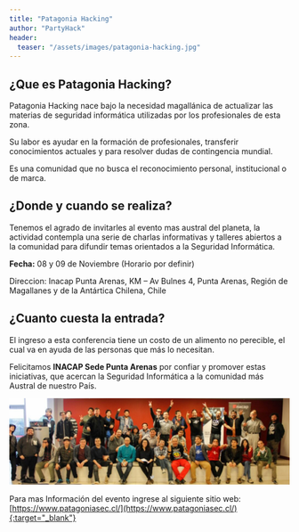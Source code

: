 ```yaml
---
title: "Patagonia Hacking"
author: "PartyHack"
header: 
  teaser: "/assets/images/patagonia-hacking.jpg"
---
```

	

## ¿Que es Patagonia Hacking?

Patagonia Hacking nace bajo la necesidad magallánica de actualizar las materias de seguridad informática utilizadas por los profesionales de esta zona.

Su labor es ayudar en la formación de profesionales, transferir conocimientos actuales y para resolver dudas de contingencia mundial.

Es una comunidad que no busca el reconocimiento personal, institucional o de marca.

## ¿Donde y cuando se realiza?

Tenemos el agrado de invitarles al evento mas austral del planeta, la actividad contempla una serie de charlas informativas y talleres abiertos a la comunidad para difundir temas  orientados a la Seguridad Informática.

**Fecha:** 08 y 09 de Noviembre (Horario por definir)

Direccion: Inacap Punta Arenas, KM – Av Bulnes 4, Punta Arenas, Región de Magallanes y de la Antártica Chilena, Chile

## ¿Cuanto cuesta la entrada?

El ingreso a esta conferencia tiene un costo de un alimento no perecible, el cual va en ayuda de las personas que más lo necesitan.

Felicitamos  **INACAP Sede Punta Arenas** por confiar y promover estas iniciativas, que acercan la Seguridad Informática a la comunidad más Austral de nuestro País.

![Patagonia Hacking](/assets/images/patagonia-hacking-2018.jpg)

Para mas Información del evento ingrese al siguiente sitio web: [https://www.patagoniasec.cl/](https://www.patagoniasec.cl/){:target="_blank"}
